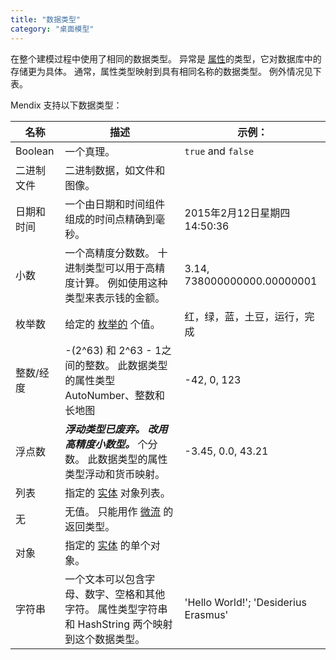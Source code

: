 ```yaml
---
title: "数据类型"
category: "桌面模型"
---
```



在整个建模过程中使用了相同的数据类型。 异常是 [属性](attributes)的类型，它对数据库中的存储更为具体。 通常，属性类型映射到具有相同名称的数据类型。 例外情况见下表。

Mendix 支持以下数据类型：

| 名称      | 描述                                                      | 示例：                                  |
| ------- | ------------------------------------------------------- | ------------------------------------ |
| Boolean | 一个真理。                                                   | `true` and `false`                   |
| 二进制文件   | 二进制数据，如文件和图像。                                           |                                      |
| 日期和时间   | 一个由日期和时间组件组成的时间点精确到毫秒。                                  | 2015年2月12日星期四 14:50:36               |
| 小数      | 一个高精度分数数。 十进制类型可以用于高精度计算。 例如使用这种类型来表示钱的金额。              | 3.14, 738000000000.00000001          |
| 枚举数     | 给定的 [枚举的](enumerations) 个值。                             | 红，绿，蓝，土豆，运行，完成                       |
| 整数/经度   | -(2^63) 和 2^63 - 1之间的整数。 此数据类型的属性类型 AutoNumber、整数和长地图   | -42, 0, 123                          |
| 浮点数     | ***浮动类型已废弃。 改用高精度小数型。*** 个分数。 此数据类型的属性类型浮动和货币映射。        | -3.45, 0.0, 43.21                    |
| 列表      | 指定的 [实体](entities) 对象列表。                                |                                      |
| 无       | 无值。 只能用作 [微流](microflows) 的返回类型。                        |                                      |
| 对象      | 指定的 [实体](entities) 的单个对象。                               |                                      |
| 字符串     | 一个文本可以包含字母、数字、空格和其他字符。 属性类型字符串和 HashString 两个映射到这个数据类型。 | 'Hello World!'; 'Desiderius Erasmus' |
